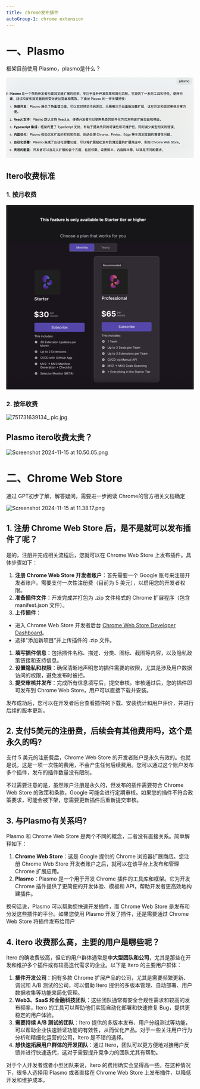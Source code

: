 ```yaml
---
title: chrome发布插件
autoGroup-1: chrome extension
---
```


# 一、Plasmo

框架目前使用 Plasmo，plasmo是什么？

![image.png](/plasmo.png)

## Itero收费标准

### 1. 按月收费

![Screenshot 2024-11-14 at 14.11.29.png](/plasmo-itero.png)

### 2. 按年收费

![751731639134_.pic.jpg](/751731639134_.pic.png)

## Plasmo itero收费太贵？

![Screenshot 2024-11-15 at 10.50.05.png](/Screenshot%202024-11-15%20at%2010.50.05.png)

# 二、Chrome Web Store

通过 GPT初步了解，解答疑问，需要进一步阅读 Chrome的官方相关文档确定

![Screenshot 2024-11-15 at 11.38.17.png](/Screenshot%202024-11-15%20at%2011.38.17.png)

## 1. 注册 Chrome Web Store 后，是不是就可以发布插件了呢？

是的，注册并完成相关流程后，您就可以在 Chrome Web Store 上发布插件。具体步骤如下：

1. **注册 Chrome Web Store 开发者账户**：首先需要一个 Google 账号来注册开发者账户。需要支付一次性注册费（目前为 5 美元），以启用您的开发者权限。
2. **准备插件文件**：开发完成并打包为 .zip 文件格式的 Chrome 扩展程序（包含 manifest.json 文件）。
3. **上传插件**：
- 进入 Chrome Web Store 开发者后台 [Chrome Web Store Developer Dashboard](https://chrome.google.com/webstore/devconsole)。
- 选择“添加新项目”并上传插件的 .zip 文件。
1. **填写插件信息**：包括插件名称、描述、分类、图标、截图等内容，以及隐私政策链接和支持信息。
2. **设置隐私和权限**：确保清晰地声明您的插件需要的权限，尤其是涉及用户数据访问的权限，避免发布时被拒。
3. **提交审核并发布**：完成所有信息填写后，提交审核。审核通过后，您的插件即可发布到 Chrome Web Store，用户可以直接下载并安装。

发布成功后，您可以在开发者后台查看插件的下载、安装统计和用户评价，并进行后续的版本更新。

## 2. 支付5美元的注册费，后续会有其他费用吗，这个是永久的吗?

支付 5 美元的注册费后，Chrome Web Store 的开发者账户是永久有效的。也就是说，这是一项一次性的费用，不会产生任何后续费用。您可以通过这个账户发布多个插件，发布的插件数量没有限制。

不过需要注意的是，虽然账户注册是永久的，但发布的插件需要符合 Chrome Web Store 的政策和条款，Google 可能会进行定期审核。如果您的插件不符合政策要求，可能会被下架，您需要更新插件后重新提交审核。

## 3. 与Plasmo有关系吗?

Plasmo 和 Chrome Web Store 是两个不同的概念，二者没有直接关系。简单解释如下：

1. **Chrome Web Store**：这是 Google 提供的 Chrome 浏览器扩展商店。您注册 Chrome Web Store 开发者账户之后，就可以在该平台上发布和管理 Chrome 扩展应用。
2. **Plasmo**：Plasmo 是一个用于开发 Chrome 插件的工具库和框架。它为开发 Chrome 插件提供了更简便的开发体验、模板和 API，帮助开发者更高效地构建插件。

换句话说，Plasmo 可以帮助您快速开发插件，而 Chrome Web Store 是发布和分发这些插件的平台。如果您使用 Plasmo 开发了插件，还是需要通过 Chrome Web Store 将插件发布给用户

## 4. itero 收费那么高，主要的用户是哪些呢？

Itero 的确收费较高，但它的用户群体通常是**中大型团队和公司**，尤其是那些在开发和维护多个插件或有较高迭代需求的企业。以下是 Itero 的主要用户群体：

1. **插件开发公司**：拥有多款 Chrome 扩展产品的公司，尤其是需要频繁更新、调试和 A/B 测试的公司，可以借助 Itero 提供的多版本管理、自动部署、用户数据收集等功能来简化管理。
2. **Web3、SaaS 和金融科技团队**：这些团队通常有安全合规性需求和较高的发布频率，Itero 的工具可以帮助他们实现自动化部署和快速修复 Bug，提供更稳定的用户体验。
3. **需要持续 A/B 测试的团队**：Itero 提供的多版本发布、用户分组测试等功能，可以帮助企业快速验证功能的有效性，从而优化产品。对于一些关注用户行为分析和精细化运营的公司，Itero 是不错的选择。
4. **想快速拓展用户群体的开发团队**：通过 Itero，团队可以更方便地对接用户反馈并进行快速迭代，这对于需要提升竞争力的团队尤其有帮助。

对于个人开发者或者小型团队来说，Itero 的费用确实会显得高一些。在这种情况下，很多人选择用 Plasmo 或者直接在 Chrome Web Store 上发布插件，以降低开发和维护成本。